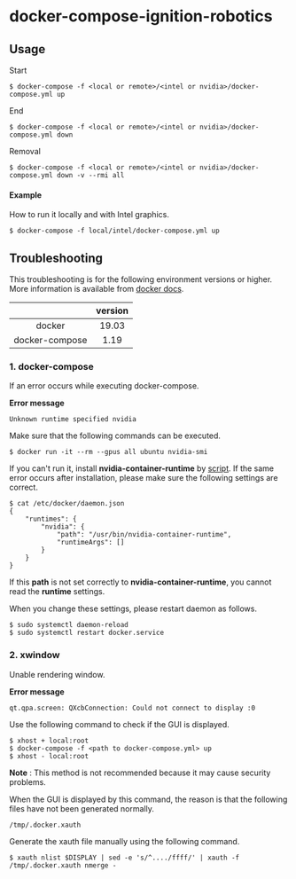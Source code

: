 # docker-compose-ignition-robotics

## Usage

Start

```shell
$ docker-compose -f <local or remote>/<intel or nvidia>/docker-compose.yml up
```

End

```shell
$ docker-compose -f <local or remote>/<intel or nvidia>/docker-compose.yml down
```

Removal

```shell
$ docker-compose -f <local or remote>/<intel or nvidia>/docker-compose.yml down -v --rmi all
```

#### Example

How to run it locally and with Intel graphics.

```shell
$ docker-compose -f local/intel/docker-compose.yml up
```

## Troubleshooting

This troubleshooting is for the following environment versions or higher.
More information is available from [docker docs](https://docs.docker.com).

| | version |
| :---: | :---: | 
| docker | 19.03 |
| docker-compose | 1.19 |

### 1. docker-compose

If an error occurs while executing docker-compose.

**Error message**
```shell
Unknown runtime specified nvidia
```
Make sure that the following commands can be executed.

```shell
$ docker run -it --rm --gpus all ubuntu nvidia-smi
```
If you can't run it, install **nvidia-container-runtime** by [script](https://github.com/NaokiTakahashi12/setup-scripts-for-docker).
If the same error occurs after installation, please make sure the following settings are correct.

```shell
$ cat /etc/docker/daemon.json 
{
    "runtimes": {
        "nvidia": {
            "path": "/usr/bin/nvidia-container-runtime",
            "runtimeArgs": []
        }
    }
}
```
If this **path** is not set correctly to **nvidia-container-runtime**, you cannot read the **runtime** settings.

When you change these settings, please restart daemon as follows.

```shell
$ sudo systemctl daemon-reload
$ sudo systemctl restart docker.service
```

### 2. xwindow

Unable rendering window.

**Error message**
```shell
qt.qpa.screen: QXcbConnection: Could not connect to display :0
```

Use the following command to check if the GUI is displayed.

```shell
$ xhost + local:root
$ docker-compose -f <path to docker-compose.yml> up
$ xhost - local:root
```
**Note** : This method is not recommended because it may cause security problems.

When the GUI is displayed by this command, the reason is that the following files have not been generated normally.

```shell
/tmp/.docker.xauth
```
Generate the xauth file manually using the following command.

```shell
$ xauth nlist $DISPLAY | sed -e 's/^..../ffff/' | xauth -f /tmp/.docker.xauth nmerge -
```
